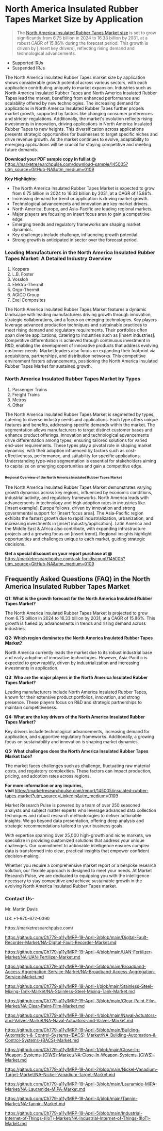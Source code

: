 <h1>North America Insulated Rubber Tapes Market&nbsp;Size by Application</h1><blockquote><p>The <a href="https://marketresearchpulse.com/download-sample/145005?utm_source=GitHub-NA&amp;utm_medium=0109">North America Insulated Rubber Tapes Market size</a> is set to grow significantly from 6.75 billion in 2024 to 16.33 billion by 2031, at a robust CAGR of 15.86% during the forecast period. This growth is driven by [insert key drivers], reflecting rising demand and technological advancements.</p></blockquote><ul><li>Supported IRJs<li> Suspended IRJs</li></ul><p>The North America Insulated Rubber Tapes market size by application shows considerable growth potential across various sectors, with each application contributing uniquely to market expansion. Industries such as North America Insulated Rubber Tapes and North America Insulated Rubber Tapes lead the market, benefiting from enhanced performance and scalability offered by new technologies. The increasing demand for applications in North America Insulated Rubber Tapes further propels market growth, supported by factors like changing consumer preferences and stricter regulations. Additionally, the market's evolution reflects rising investments in innovation, driving applications in North America Insulated Rubber Tapes to new heights. This diversification across applications presents strategic opportunities for businesses to target specific niches and drive revenue growth. As the market continues to evolve, adaptability to emerging applications will be crucial for staying competitive and meeting future demands.</p><p><strong>Download your PDF sample copy in full at @ </strong><a href="https://marketresearchpulse.com/download-sample/145005?utm_source=GitHub-NA&amp;utm_medium=0109">https://marketresearchpulse.com/download-sample/145005?utm_source=GitHub-NA&amp;utm_medium=0109</a></p><p><strong>Key Highlights: </strong></p><ul><li>The North America Insulated Rubber Tapes Market is expected to grow from 6.75 billion in 2024 to 16.33 billion by 2031, at a CAGR of 15.86%.</li><li>Increasing demand for trend or application is driving market growth.</li><li>Technological advancements and innovation are key market drivers.</li><li>North America, Europe, and Asia-Pacific are leading regional markets.</li><li>Major players are focusing on insert focus area to gain a competitive edge.</li><li>Emerging trends and regulatory frameworks are shaping market dynamics.</li><li>Key challenges include challenge, influencing growth potential.</li><li>Strong growth is anticipated in sector over the forecast period.</li></ul><h3>Leading Manufacturers in the North America Insulated Rubber Tapes Market: A Detailed Industry Overview</h3><ol><li>Koppers</li><li>L.B. Foster</li><li>Vossloh</li><li>Elektro-Thermit</li><li>Orgo-Thermit</li><li>AGICO Group</li><li>Exel Composites</li></ol><div class="flex max-w-full flex-col flex-grow"><div class="min-h-8 text-message flex w-full flex-col items-end gap-2 whitespace-normal break-words [.text-message+&amp;]:mt-5" dir="auto" data-message-author-role="assistant" data-message-id="fd8432e4-4910-450d-b182-61b7bfb0a01f" data-message-model-slug="gpt-4o"><div class="flex w-full flex-col gap-1 empty:hidden first:pt-[3px]"><div class="markdown prose w-full break-words dark:prose-invert light"><p>The North America Insulated Rubber Tapes Market features a dynamic landscape with leading manufacturers driving growth through innovation, strategic collaborations, and a focus on emerging technologies. Key players leverage advanced production techniques and sustainable practices to meet rising demand and regulatory requirements. Their portfolios often span diverse applications, catering to industries such as [insert industries]. Competitive differentiation is achieved through continuous investment in R&amp;D, enabling the development of innovative products that address evolving customer needs. Market leaders also focus on expanding their footprint via acquisitions, partnerships, and distribution networks. This competitive environment fosters advancements, positioning the North America Insulated Rubber Tapes Market for sustained growth.</p></div></div></div></div><h3>North America Insulated Rubber Tapes Market by Types</h3><ol><li>Passenger Trains<li> Freight Trains<li> Metros<li> Other</li></ol><div class="flex max-w-full flex-col flex-grow"><div class="min-h-8 text-message flex w-full flex-col items-end gap-2 whitespace-normal break-words [.text-message+&amp;]:mt-5" dir="auto" data-message-author-role="assistant" data-message-id="084470be-0bb7-4664-bddf-5156b4f41249" data-message-model-slug="gpt-4o-mini"><div class="flex w-full flex-col gap-1 empty:hidden first:pt-[3px]"><div class="markdown prose w-full break-words dark:prose-invert light"><p>The North America Insulated Rubber Tapes Market is segmented by types, catering to diverse industry needs and applications. Each type offers unique features and benefits, addressing specific demands within the market. The segmentation allows manufacturers to target distinct customer bases and enhance product offerings. Innovation and technological advancements drive differentiation among types, ensuring tailored solutions for varied end-user requirements. These types play a pivotal role in shaping market dynamics, with their adoption influenced by factors such as cost-effectiveness, performance, and suitability for specific applications. Understanding type-wise segmentation is essential for stakeholders aiming to capitalize on emerging opportunities and gain a competitive edge.</p></div></div></div></div><h3><span style="font-size: 11px;">Regional Overview of the North America Insulated Rubber Tapes Market</span></h3><div class="flex max-w-full flex-col flex-grow"><div class="min-h-8 text-message flex w-full flex-col items-end gap-2 whitespace-normal break-words [.text-message+&amp;]:mt-5" dir="auto" data-message-author-role="assistant" data-message-id="e9038762-ce64-4e30-91c9-9bd413514231" data-message-model-slug="gpt-4o-mini"><div class="flex w-full flex-col gap-1 empty:hidden first:pt-[3px]"><div class="markdown prose w-full break-words dark:prose-invert light"><p>The North America Insulated Rubber Tapes Market demonstrates varying growth dynamics across key regions, influenced by economic conditions, industrial activity, and regulatory frameworks. North America leads with advancements in technology and high adoption rates in industries like [insert example]. Europe follows, driven by innovation and strong governmental support for [insert focus area]. The Asia-Pacific region exhibits the fastest growth due to rapid industrialization, urbanization, and increasing investments in [insert industry/application]. Latin America and the Middle East &amp; Africa also contribute, with expanding infrastructure projects and a growing focus on [insert trend]. Regional insights highlight opportunities and challenges unique to each market, guiding strategic decisions.</p></div></div></div></div><p><strong>Get a special discount on your report purchase at @ </strong><a href="https://marketresearchpulse.com/ask-for-discount/145005?utm_source=GitHub-NA&amp;utm_medium=0109">https://marketresearchpulse.com/ask-for-discount/145005?utm_source=GitHub-NA&amp;utm_medium=0109</a></p><h2>Frequently Asked Questions (FAQ) in the North America Insulated Rubber Tapes Market</h2><p><strong>Q1: What is the growth forecast for the North America Insulated Rubber Tapes Market?</strong></p><p>The North America Insulated Rubber Tapes Market is projected to grow from 6.75 billion in 2024 to 16.33 billion by 2031, at a CAGR of 15.86%. This growth is fueled by advancements in trends and rising demand across industries.</p><p><strong>Q2: Which region dominates the North America Insulated Rubber Tapes Market?</strong></p><p>North America currently leads the market due to its robust industrial base and early adoption of innovative technologies. However, Asia-Pacific is expected to grow rapidly, driven by industrialization and increasing investments in application.</p><p><strong>Q3: Who are the major players in the North America Insulated Rubber Tapes Market?</strong></p><p>Leading manufacturers include North America Insulated Rubber Tapes, known for their extensive product portfolios, innovation, and strong presence. These players focus on R&amp;D and strategic partnerships to maintain competitiveness.</p><p><strong>Q4: What are the key drivers of the North America Insulated Rubber Tapes Market?</strong></p><p>Key drivers include technological advancements, increasing demand for application, and supportive regulatory frameworks. Additionally, a growing focus on sustainability and innovation is shaping market dynamics.</p><p><strong>Q5: What challenges does the North America Insulated Rubber Tapes Market face?</strong></p><p>The market faces challenges such as challenge, fluctuating raw material costs, and regulatory complexities. These factors can impact production, pricing, and adoption rates across regions.</p><p><strong>For more information or any inquiries, visit&nbsp;</strong><a href="https://marketresearchpulse.com/report/145005/insulated-rubber-tapes-market?utm_source=Linkedin&utm_medium=0109">https://marketresearchpulse.com/report/145005/insulated-rubber-tapes-market?utm_source=Linkedin&utm_medium=0109</a></p><p>Market Research Pulse is powered by a team of over 250 seasoned analysts and subject matter experts who leverage advanced data collection techniques and robust research methodologies to deliver actionable insights. We go beyond data presentation, offering deep analysis and strategic recommendations tailored to your business goals.</p><p>With expertise spanning over 25,000 high-growth and niche markets, we specialize in providing customized solutions that address your unique challenges. Our commitment to actionable intelligence ensures complex data is transformed into clear, practical insights that empower confident decision-making.</p><p>Whether you require a comprehensive market report or a bespoke research solution, our flexible approach is designed to meet your needs. At Market Research Pulse, we are dedicated to equipping you with the intelligence necessary to stay competitive and achieve sustainable growth in the evolving North America Insulated Rubber Tapes market.</p><h3><strong>Contact Us-</strong></h3><p>Mr. Martin Davis</p><p>US: +1-970-672-0390</p><p>https://marketresearchpulse.com/</p><p><a href="https://github.com/Ch779-a11y/MRP-19-April-3/blob/main/Digital-Fault-Recorder-Market/NA-Digital-Fault-Recorder-Market.md">https://github.com/Ch779-a11y/MRP-19-April-3/blob/main/Digital-Fault-Recorder-Market/NA-Digital-Fault-Recorder-Market.md</a></p><p><a href="https://github.com/Ch779-a11y/MRP-19-April-4/blob/main/UAN-Fertilizer-Market/NA-UAN-Fertilizer-Market.md">https://github.com/Ch779-a11y/MRP-19-April-4/blob/main/UAN-Fertilizer-Market/NA-UAN-Fertilizer-Market.md</a></p><p><a href="https://github.com/Ch779-a11y/MRP-19-April-5/blob/main/Broadband-Access-Aggregation-Service-Market/NA-Broadband-Access-Aggregation-Service-Market.md">https://github.com/Ch779-a11y/MRP-19-April-5/blob/main/Broadband-Access-Aggregation-Service-Market/NA-Broadband-Access-Aggregation-Service-Market.md</a></p><p><a href="https://github.com/Ch779-a11y/MRP-19-April-1/blob/main/Stainless-Steel-Mixing-Tank-Market/NA-Stainless-Steel-Mixing-Tank-Market.md">https://github.com/Ch779-a11y/MRP-19-April-1/blob/main/Stainless-Steel-Mixing-Tank-Market/NA-Stainless-Steel-Mixing-Tank-Market.md</a></p><p><a href="https://github.com/Ch779-a11y/MRP-19-April-3/blob/main/Clear-Paint-Film-Market/NA-Clear-Paint-Film-Market.md">https://github.com/Ch779-a11y/MRP-19-April-3/blob/main/Clear-Paint-Film-Market/NA-Clear-Paint-Film-Market.md</a></p><p><a href="https://github.com/Ch779-a11y/MRP-19-April-4/blob/main/Naval-Actuators-and-Valves-Market/NA-Naval-Actuators-and-Valves-Market.md">https://github.com/Ch779-a11y/MRP-19-April-4/blob/main/Naval-Actuators-and-Valves-Market/NA-Naval-Actuators-and-Valves-Market.md</a></p><p><a href="https://github.com/Ch779-a11y/MRP-19-April-5/blob/main/Building-Automation-&-Control-Systems-(BACS)-Market/NA-Building-Automation-&-Control-Systems-(BACS)-Market.md">https://github.com/Ch779-a11y/MRP-19-April-5/blob/main/Building-Automation-&-Control-Systems-(BACS)-Market/NA-Building-Automation-&-Control-Systems-(BACS)-Market.md</a></p><p><a href="https://github.com/Ch779-a11y/MRP-19-April-1/blob/main/Close-In-Weapon-Systems-(CIWS)-Market/NA-Close-In-Weapon-Systems-(CIWS)-Market.md">https://github.com/Ch779-a11y/MRP-19-April-1/blob/main/Close-In-Weapon-Systems-(CIWS)-Market/NA-Close-In-Weapon-Systems-(CIWS)-Market.md</a></p><p><a href="https://github.com/Ch779-a11y/MRP-19-April-2/blob/main/Nickel-Vanadium-Target-Market/NA-Nickel-Vanadium-Target-Market.md">https://github.com/Ch779-a11y/MRP-19-April-2/blob/main/Nickel-Vanadium-Target-Market/NA-Nickel-Vanadium-Target-Market.md</a></p><p><a href="https://github.com/Ch779-a11y/MRP-19-April-3/blob/main/Lauramide-MIPA-Market/NA-Lauramide-MIPA-Market.md">https://github.com/Ch779-a11y/MRP-19-April-3/blob/main/Lauramide-MIPA-Market/NA-Lauramide-MIPA-Market.md</a></p><p><a href="https://github.com/Ch779-a11y/MRP-19-April-4/blob/main/Tannin-Market/NA-Tannin-Market.md">https://github.com/Ch779-a11y/MRP-19-April-4/blob/main/Tannin-Market/NA-Tannin-Market.md</a></p><p><a href="https://github.com/Ch779-a11y/MRP-19-April-5/blob/main/Industrial-Internet-of-Things-(IIoT)-Market/NA-Industrial-Internet-of-Things-(IIoT)-Market.md">https://github.com/Ch779-a11y/MRP-19-April-5/blob/main/Industrial-Internet-of-Things-(IIoT)-Market/NA-Industrial-Internet-of-Things-(IIoT)-Market.md</a></p>
